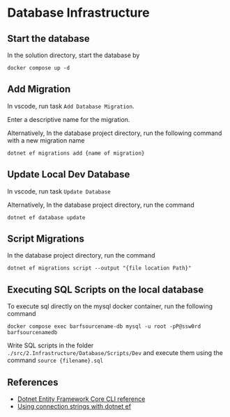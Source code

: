 # Database Infrastructure

## Start the database

In the solution directory, start the database by

`docker compose up -d`

## Add Migration

In vscode, run task `Add Database Migration`.

Enter a descriptive name for the migration.

Alternatively, In the database project directory, run the following command with a new migration name

`dotnet ef migrations add {name of migration}`

## Update Local Dev Database

In vscode, run task `Update Database`

Alternatively, In the database project directory, run the command

`dotnet ef database update`

## Script Migrations

In the database project directory, run the command

`dotnet ef migrations script --output "{file location Path}"`

## Executing SQL Scripts on the local database

To execute sql directly on the mysql docker container, run the following command

`docker compose exec barfsourcename-db mysql -u root -pP@ssw0rd barfsourcenamedb`

Write SQL scripts in the folder `./src/2.Infrastructure/Database/Scripts/Dev`
and execute them using the command `source {filename}.sql`

## References

* [Dotnet Entity Framework Core CLI reference](https://docs.microsoft.com/en-us/ef/core/cli/dotnet#common-options)
* [Using connection strings with dotnet ef](https://docs.microsoft.com/en-us/ef/core/miscellaneous/connection-strings#aspnet-core)
